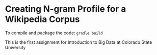 # Creating N-gram Profile for a Wikipedia Corpus

To compile and package the code:
`gradle build`


This is the first assignment for Introduction to Big Data at Colorado State University

